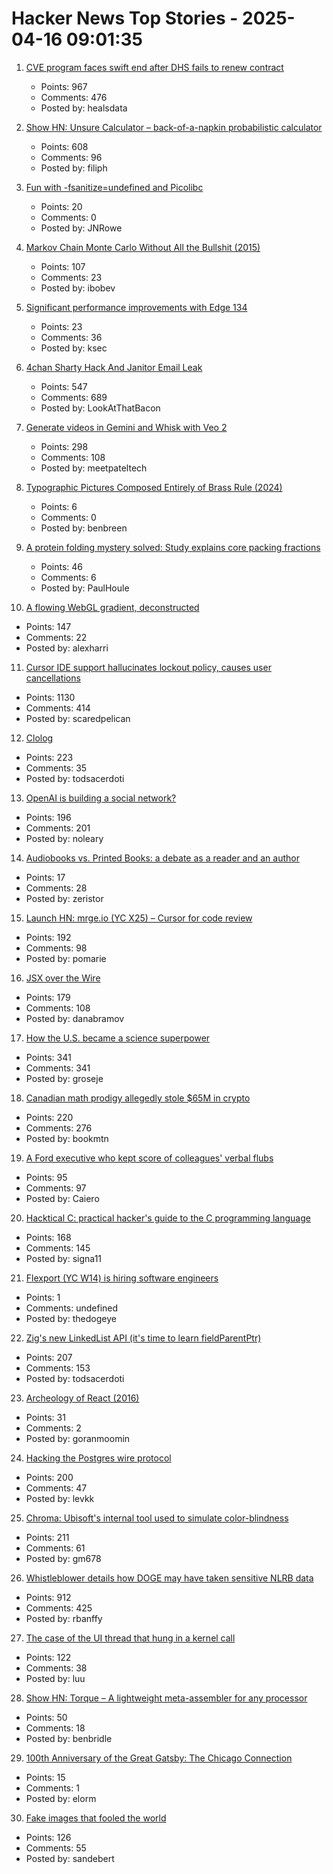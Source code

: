 # Hacker News Top Stories - 2025-04-16 09:01:35

1. [CVE program faces swift end after DHS fails to renew contract](https://www.csoonline.com/article/3963190/cve-program-faces-swift-end-after-dhs-fails-to-renew-contract-leaving-security-flaw-tracking-in-limbo.html)
   - Points: 967
   - Comments: 476
   - Posted by: healsdata

2. [Show HN: Unsure Calculator – back-of-a-napkin probabilistic calculator](https://filiph.github.io/unsure/)
   - Points: 608
   - Comments: 96
   - Posted by: filiph

3. [Fun with -fsanitize=undefined and Picolibc](https://keithp.com/blogs/sanitizer-fun/)
   - Points: 20
   - Comments: 0
   - Posted by: JNRowe

4. [Markov Chain Monte Carlo Without All the Bullshit (2015)](https://www.jeremykun.com/2015/04/06/markov-chain-monte-carlo-without-all-the-bullshit/)
   - Points: 107
   - Comments: 23
   - Posted by: ibobev

5. [Significant performance improvements with Edge 134](https://blogs.windows.com/msedgedev/2025/04/10/significant-performance-improvements-with-edge-134/)
   - Points: 23
   - Comments: 36
   - Posted by: ksec

6. [4chan Sharty Hack And Janitor Email Leak](https://knowyourmeme.com/memes/events/april-2025-4chan-sharty-hack-and-janitor-email-leak)
   - Points: 547
   - Comments: 689
   - Posted by: LookAtThatBacon

7. [Generate videos in Gemini and Whisk with Veo 2](https://blog.google/products/gemini/video-generation/)
   - Points: 298
   - Comments: 108
   - Posted by: meetpateltech

8. [Typographic Pictures Composed Entirely of Brass Rule (2024)](https://blog.glyphdrawing.club/typographic-pictures-composed-entirely-of-brass-rule/)
   - Points: 6
   - Comments: 0
   - Posted by: benbreen

9. [A protein folding mystery solved: Study explains core packing fractions](https://phys.org/news/2025-03-protein-mystery-core-fractions.html)
   - Points: 46
   - Comments: 6
   - Posted by: PaulHoule

10. [A flowing WebGL gradient, deconstructed](https://alexharri.com/blog/webgl-gradients)
   - Points: 147
   - Comments: 22
   - Posted by: alexharri

11. [Cursor IDE support hallucinates lockout policy, causes user cancellations](https://old.reddit.com/r/cursor/comments/1jyy5am/psa_cursor_now_restricts_logins_to_a_single/)
   - Points: 1130
   - Comments: 414
   - Posted by: scaredpelican

12. [Clolog](https://github.com/bobschrag/clolog)
   - Points: 223
   - Comments: 35
   - Posted by: todsacerdoti

13. [OpenAI is building a social network?](https://www.theverge.com/openai/648130/openai-social-network-x-competitor)
   - Points: 196
   - Comments: 201
   - Posted by: noleary

14. [Audiobooks vs. Printed Books: a debate as a reader and an author](https://newsandreviews.substack.com/p/audiobooks-vs-printed-books-a-debate)
   - Points: 17
   - Comments: 28
   - Posted by: zeristor

15. [Launch HN: mrge.io (YC X25) – Cursor for code review](undefined)
   - Points: 192
   - Comments: 98
   - Posted by: pomarie

16. [JSX over the Wire](https://overreacted.io/jsx-over-the-wire/)
   - Points: 179
   - Comments: 108
   - Posted by: danabramov

17. [How the U.S. became a science superpower](https://steveblank.com/2025/04/15/how-the-u-s-became-a-science-superpower/)
   - Points: 341
   - Comments: 341
   - Posted by: groseje

18. [Canadian math prodigy allegedly stole $65M in crypto](https://www.theglobeandmail.com/business/economy/article-math-prodigy-cryptocurrency-enforcement-united-states/)
   - Points: 220
   - Comments: 276
   - Posted by: bookmtn

19. [A Ford executive who kept score of colleagues' verbal flubs](https://www.wsj.com/lifestyle/ford-motor-mike-obrien-malaprops-6e560520)
   - Points: 95
   - Comments: 97
   - Posted by: Caiero

20. [Hacktical C: practical hacker's guide to the C programming language](https://github.com/codr7/hacktical-c)
   - Points: 168
   - Comments: 145
   - Posted by: signa11

21. [Flexport (YC W14) is hiring software engineers](https://flexport.com)
   - Points: 1
   - Comments: undefined
   - Posted by: thedogeye

22. [Zig's new LinkedList API (it's time to learn fieldParentPtr)](https://www.openmymind.net/Zigs-New-LinkedList-API/)
   - Points: 207
   - Comments: 153
   - Posted by: todsacerdoti

23. [Archeology of React (2016)](https://legacy.reactjs.org/blog/2016/09/28/our-first-50000-stars.html)
   - Points: 31
   - Comments: 2
   - Posted by: goranmoomin

24. [Hacking the Postgres wire protocol](https://pgdog.dev/blog/hacking-postgres-wire-protocol)
   - Points: 200
   - Comments: 47
   - Posted by: levkk

25. [Chroma: Ubisoft's internal tool used to simulate color-blindness](https://github.com/ubisoft/Chroma)
   - Points: 211
   - Comments: 61
   - Posted by: gm678

26. [Whistleblower details how DOGE may have taken sensitive NLRB data](https://www.npr.org/2025/04/15/nx-s1-5355896/doge-nlrb-elon-musk-spacex-security)
   - Points: 912
   - Comments: 425
   - Posted by: rbanffy

27. [The case of the UI thread that hung in a kernel call](https://devblogs.microsoft.com/oldnewthing/20250411-00/?p=111066)
   - Points: 122
   - Comments: 38
   - Posted by: luu

28. [Show HN: Torque – A lightweight meta-assembler for any processor](https://benbridle.com/projects/torque.html)
   - Points: 50
   - Comments: 18
   - Posted by: benbridle

29. [100th Anniversary of the Great Gatsby: The Chicago Connection](https://www.chicagotribune.com/2025/04/09/photos-chicagos-connection-to-the-great-gatsby/)
   - Points: 15
   - Comments: 1
   - Posted by: elorm

30. [Fake images that fooled the world](https://www.theguardian.com/artanddesign/2025/apr/12/28-fake-images-that-fooled-the-world)
   - Points: 126
   - Comments: 55
   - Posted by: sandebert

